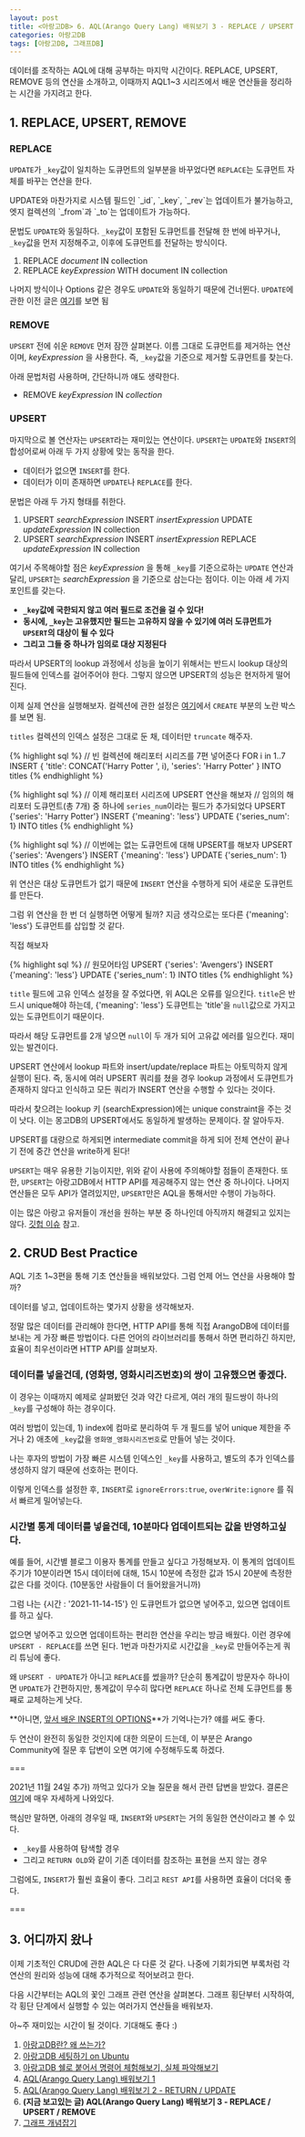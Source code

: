 ```yaml
---
layout: post
title: <아랑고DB> 6. AQL(Arango Query Lang) 배워보기 3 - REPLACE / UPSERT / REMOVE
categories: 아랑고DB
tags: [아랑고DB, 그래프DB]
---
```

  
<div class="message">
데이터를 조작하는 AQL에 대해 공부하는 마지막 시간이다. REPLACE, UPSERT, REMOVE 등의 연산을 소개하고, 이때까지 AQL1~3 시리즈에서 배운 연산들을 정리하는 시간을 가지려고 한다.
</div>

## 1. REPLACE, UPSERT, REMOVE
### REPLACE
`UPDATE`가 `_key`값이 일치하는 도큐먼트의 일부분을 바꾸었다면 `REPLACE`는 도큐먼트 자체를 바꾸는 연산을 한다.

<div class="tip">
UPDATE와 마찬가지로 시스템 필드인 `_id`, `_key`, `_rev`는 업데이트가 불가능하고, 엣지 컬렉션의 `_from`과 `_to`는 업데이트가 가능하다.
</div>

문법도 `UPDATE`와 동일하다. `_key`값이 포함된 도큐먼트를 전달해 한 번에 바꾸거나, `_key`값을 먼저 지정해주고, 이후에 도큐먼트를 전달하는 방식이다.

1. REPLACE _document_ IN collection
2. REPLACE _keyExpression_ WITH document IN collection

나머지 방식이나 Options 같은 경우도 `UPDATE`와 동일하기 때문에 건너뛴다. `UPDATE`에 관한 이전 글은 [여기](https://ud803.github.io/%EC%95%84%EB%9E%91%EA%B3%A0db/2021/11/10/ArangoDB-5-AQL-%EB%B0%B0%EC%9B%8C%EB%B3%B4%EA%B8%B0-2/)를 보면 됨

### REMOVE
`UPSERT` 전에 쉬운 `REMOVE` 먼저 잠깐 살펴본다. 이름 그대로 도큐먼트를 제거하는 연산이며, _keyExpression_ 을 사용한다. 즉, `_key`값을 기준으로 제거할 도큐먼트를 찾는다.

아래 문법처럼 사용하며, 간단하니까 얘도 생략한다.

- REMOVE _keyExpression_ IN _collection_


### UPSERT
마지막으로 볼 연산자는 `UPSERT`라는 재미있는 연산이다. `UPSERT`는 `UPDATE`와 `INSERT`의 합성어로써 아래 두 가지 상황에 맞는 동작을 한다.
- 데이터가 없으면 `INSERT`를 한다.
- 데이터가 이미 존재하면 `UPDATE`나 `REPLACE`를 한다.

문법은 아래 두 가지 형태를 취한다.
1. UPSERT _searchExpression_ INSERT _insertExpression_ UPDATE _updateExpression_ IN collection
2. UPSERT _searchExpression_ INSERT _insertExpression_ REPLACE _updateExpression_ IN collection

여기서 주목해야할 점은 _keyExpression_ 을 통해 `_key`를 기준으로하는 `UPDATE` 연산과 달리, `UPSERT`는 _searchExpression_ 을 기준으로 삼는다는 점이다. 이는 아래 세 가지 포인트를 갖는다.
  
- **`_key`값에 국한되지 않고 여러 필드로 조건을 걸 수 있다!**
- **동시에, `_key`는 고유했지만 필드는 고유하지 않을 수 있기에 여러 도큐먼트가 `UPSERT`의 대상이 될 수 있다**
- **그리고 그들 중 하나가 임의로 대상 지정된다**
  
<div class="exclamation">
따라서 UPSERT의 lookup 과정에서 성능을 높이기 위해서는 반드시 lookup 대상의 필드들에 인덱스를 걸어주어야 한다. 그렇지 않으면 UPSERT의 성능은 현저하게 떨어진다.
</div>

이제 실제 연산을 실행해보자. 컬렉션에 관한 설정은 [여기](https://ud803.github.io/%EC%95%84%EB%9E%91%EA%B3%A0db/2021/11/07/ArangoDB-4-AQL-%EB%B0%B0%EC%9B%8C%EB%B3%B4%EA%B8%B0-1/)에서 `CREATE` 부분의 노란 박스를 보면 됨.

`titles` 컬렉션의 인덱스 설정은 그대로 둔 채, 데이터만 `truncate` 해주자.

{% highlight sql %}
// 빈 컬렉션에 해리포터 시리즈를 7편 넣어준다
FOR i in 1..7
  INSERT {
      'title': CONCAT('Harry Potter ', i), 
      'series': 'Harry Potter'
  } INTO titles
{% endhighlight %}

{% highlight sql %}
// 이제 해리포터 시리즈에 UPSERT 연산을 해보자
// 임의의 해리포터 도큐먼트(총 7개) 중 하나에 `series_num`이라는 필드가 추가되었다
UPSERT {'series': 'Harry Potter'}
  INSERT {'meaning': 'less'}
  UPDATE {'series_num': 1}
INTO titles
{% endhighlight %}

{% highlight sql %}
// 이번에는 없는 도큐먼트에 대해 UPSERT를 해보자
UPSERT {'series': 'Avengers'}
  INSERT {'meaning': 'less'}
  UPDATE {'series_num': 1}
INTO titles
{% endhighlight %}

위 연산은 대상 도큐먼트가 없기 때문에 `INSERT` 연산을 수행하게 되어 새로운 도큐먼트를 만든다.

그럼 위 연산을 한 번 더 실행하면 어떻게 될까? 지금 생각으로는 또다른 {'meaning': 'less'} 도큐먼트를 삽입할 것 같다.

직접 해보자

{% highlight sql %}
// 원모어타임
UPSERT {'series': 'Avengers'}
  INSERT {'meaning': 'less'}
  UPDATE {'series_num': 1}
INTO titles
{% endhighlight %}

`title` 필드에 고유 인덱스 설정을 잘 주었다면, 위 AQL은 오류를 일으킨다. `title`은 반드시 unique해야 하는데, {'meaning': 'less'} 도큐먼트는 'title'을 `null`값으로 가지고 있는 도큐먼트이기 때문이다.

따라서 해당 도큐먼트를 2개 넣으면 `null`이 두 개가 되어 고유값 에러를 일으킨다. 재미있는 발견이다.

<div class="warning">
UPSERT 연산에서 lookup 파트와 insert/update/replace 파트는 아토믹하지 않게 실행이 된다. 즉, 동시에 여러 UPSERT 쿼리를 쳤을 경우 lookup 과정에서 도큐먼트가 존재하지 않다고 인식하고 모든 쿼리가 INSERT 연산을 수행할 수 있다는 것이다.

따라서 찾으려는 lookup 키 (searchExpression)에는 unique constraint을 주는 것이 낫다. 이는 몽고DB의 UPSERT에서도 동일하게 발생하는 문제이다. 잘 알아두자.
</div>

<div class="warning">
UPSERT를 대량으로 하게되면 intermediate commit을 하게 되어 전체 연산이 끝나기 전에 중간 연산을 write하게 된다!
</div>

`UPSERT`는 매우 유용한 기능이지만, 위와 같이 사용에 주의해야할 점들이 존재한다. 또한, `UPSERT`는 아랑고DB에서 HTTP API를 제공해주지 않는 연산 중 하나이다. 나머지 연산들은 모두 API가 열려있지만, `UPSERT`만은 AQL을 통해서만 수행이 가능하다.

이는 많은 아랑고 유저들이 개선을 원하는 부분 중 하나인데 아직까지 해결되고 있지는 않다. [깃헙 이슈](https://github.com/arangodb/arangodb/issues/2542) 참고.

## 2. CRUD Best Practice

AQL 기초 1~3편을 통해 기초 연산들을 배워보았다. 그럼 언제 어느 연산을 사용해야 할까?

데이터를 넣고, 업데이트하는 몇가지 상황을 생각해보자.

<div class="tip">
정말 많은 데이터를 관리해야 한다면, HTTP API를 통해 직접 ArangoDB에 데이터를 보내는 게 가장 빠른 방법이다.
다른 언어의 라이브러리를 통해서 하면 편리하긴 하지만, 효율이 최우선이라면 HTTP API를 살펴보자.
</div>

### 데이터를 넣을건데, (영화명, 영화시리즈번호)의 쌍이 고유했으면 좋겠다.

이 경우는 이때까지 예제로 살펴봤던 것과 약간 다르게, 여러 개의 필드쌍이 하나의 `_key`를 구성해야 하는 경우이다. 

여러 방법이 있는데, 1) index에 컴마로 분리하여 두 개 필드를 넣어 unique 제한을 주거나 2) 애초에 `_key`값을 `영화명_영화시리즈번호`로 만들어 넣는 것이다.

나는 후자의 방법이 가장 빠른 시스템 인덱스인 `_key`를 사용하고, 별도의 추가 인덱스를 생성하지 않기 때문에 선호하는 편이다.

이렇게 인덱스를 설정한 후, `INSERT`로 `ignoreErrors:true`, `overWrite:ignore` 를 줘서 빠르게 밀어넣는다.


### 시간별 통계 데이터를 넣을건데, 10분마다 업데이트되는 값을 반영하고싶다.

예를 들어, 시간별 블로그 이용자 통계를 만들고 싶다고 가정해보자. 이 통계의 업데이트 주기가 10분이라면 15시 데이터에 대해, 15시 10분에 측정한 값과 15시 20분에 측정한 값은 다를 것이다. (10분동안 사람들이 더 들어왔을거니까)

그럼 나는 {시간 : '2021-11-14-15'} 인 도큐먼트가 없으면 넣어주고, 있으면 업데이트를 하고 싶다.

없으면 넣어주고 있으면 업데이트하는 편리한 연산을 우리는 방금 배웠다. 이런 경우에 `UPSERT - REPLACE`를 쓰면 된다. 1번과 마찬가지로 시간값을 `_key`로 만들어주는게 쿼리 튜닝에 좋다.

왜 `UPSERT - UPDATE`가 아니고 `REPLACE`를 썼을까? 단순히 통계값이 방문자수 하나이면 `UPDATE`가 간편하지만, 통계값이 무수히 많다면 `REPLACE` 하나로 전체 도큐먼트를 통째로 교체하는게 낫다.

**아니면, [앞서 배운 INSERT의 OPTIONS](https://ud803.github.io/%EC%95%84%EB%9E%91%EA%B3%A0db/2021/11/07/ArangoDB-4-AQL-%EB%B0%B0%EC%9B%8C%EB%B3%B4%EA%B8%B0-1/)**가 기억나는가? 얘를 써도 좋다.

두 연산이 완전히 동일한 것인지에 대한 의문이 드는데, 이 부분은 Arango Community에 질문 후 답변이 오면 여기에 수정해두도록 하겠다.

=== 

2021년 11월 24일 추가) 까먹고 있다가 오늘 질문을 해서 관련 답변을 받았다. 결론은 [여기](https://www.arangodb.com/docs/stable/aql/examples-upsert-repsert.html)에 매우 자세하게 나와있다.

핵심만 말하면, 아래의 경우일 때, `INSERT`와 `UPSERT`는 거의 동일한 연산이라고 볼 수 있다. 

- `_key`를 사용하여 탐색할 경우
- 그리고 `RETURN OLD`와 같이 기존 데이터를 참조하는 표현을 쓰지 않는 경우

그럼에도, `INSERT`가 훨씬 효율이 좋다. 그리고 `REST API`를 사용하면 효율이 더더욱 좋다.

===

## 3. 어디까지 왔나
이제 기초적인 CRUD에 관한 AQL은 다 다룬 것 같다. 나중에 기회가되면 부록처럼 각 연산의 원리와 성능에 대해 추가적으로 적어보려고 한다.

다음 시간부터는 AQL의 꽃인 그래프 관련 연산을 살펴본다. 그래프 횡단부터 시작하여, 각 횡단 단계에서 실행할 수 있는 여러가지 연산들을 배워보자.

아~주 재미있는 시간이 될 것이다. 기대해도 좋다 :)

  
1. [아랑고DB란? 왜 쓰는가?](https://ud803.github.io/%EC%95%84%EB%9E%91%EA%B3%A0db/2021/10/31/ArangoDB-1-%EC%95%84%EB%9E%91%EA%B3%A0DB-%EC%95%8C%EC%95%84%EB%B3%B4%EA%B8%B0/)
2. [아랑고DB 세팅하기 on Ubuntu](https://ud803.github.io/%EC%95%84%EB%9E%91%EA%B3%A0db/2021/11/02/ArangoDB-2-%EC%95%84%EB%9E%91%EA%B3%A0DB-%EC%84%B8%ED%8C%85%ED%95%98%EA%B8%B0-on-Ubuntu/)
3. [아랑고DB 쉘로 붙어서 명령어 체험해보기, 실체 파악해보기](https://ud803.github.io/%EC%95%84%EB%9E%91%EA%B3%A0db/2021/11/06/ArangoDB-3-%EC%95%84%EB%9E%91%EA%B3%A0DB-%EC%89%98-%EC%82%AC%EC%9A%A9%ED%95%B4%EB%B3%B4%EA%B8%B0/)
4. [AQL(Arango Query Lang) 배워보기 1](https://ud803.github.io/%EC%95%84%EB%9E%91%EA%B3%A0db/2021/11/07/ArangoDB-4-AQL-%EB%B0%B0%EC%9B%8C%EB%B3%B4%EA%B8%B0-1/)
5. [AQL(Arango Query Lang) 배워보기 2 - RETURN / UPDATE](https://ud803.github.io/%EC%95%84%EB%9E%91%EA%B3%A0db/2021/11/10/ArangoDB-5-AQL-%EB%B0%B0%EC%9B%8C%EB%B3%B4%EA%B8%B0-2/)
6. **(지금 보고있는 글) AQL(Arango Query Lang) 배워보기 3 - REPLACE / UPSERT / REMOVE**
7. [그래프 개념잡기](https://ud803.github.io/%EC%95%84%EB%9E%91%EA%B3%A0db/2021/11/23/ArangoDB-7-%EA%B7%B8%EB%9E%98%ED%94%84-%EA%B0%9C%EB%85%90-%EC%9E%A1%EA%B8%B0/)
